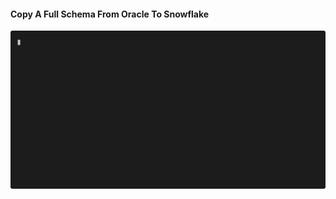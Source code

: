 #### Copy A Full Schema From Oracle To Snowflake
![Copy Full Schema From Oracle To Snowflake](./hp-oracle-full-schema-cp-snap.svg)
